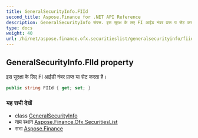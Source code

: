```yaml
---
title: GeneralSecurityInfo.FIId
second_title: Aspose.Finance for .NET API Reference
description: GeneralSecurityInfo संपत्त. इस सुरक्ष के लए FI आईड नंबर प्रप्त य सेट करत है
type: docs
weight: 40
url: /hi/net/aspose.finance.ofx.securitieslist/generalsecurityinfo/fiid/
---
```

## GeneralSecurityInfo.FIId property

इस सुरक्षा के लिए FI आईडी नंबर प्राप्त या सेट करता है।

```csharp
public string FIId { get; set; }
```

### यह सभी देखें

* class [GeneralSecurityInfo](../)
* नाम स्थान [Aspose.Finance.Ofx.SecuritiesList](../../generalsecurityinfo/)
* सभा [Aspose.Finance](../../../)


